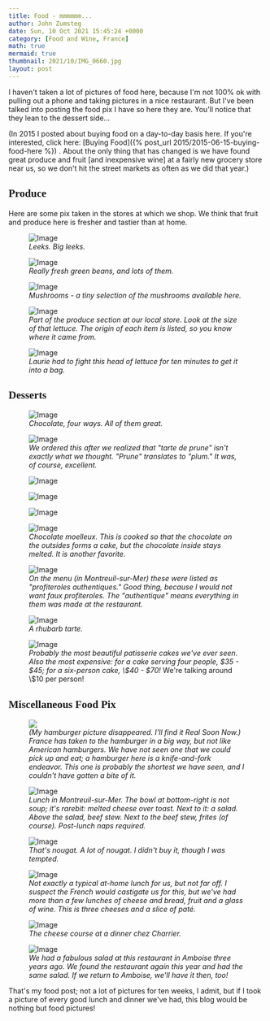 ```yaml
---
title: Food - mmmmmm...
author: John Zumsteg
date: Sun, 10 Oct 2021 15:45:24 +0000
category: [Food and Wine, France]
math: true
mermaid: true
thumbnail: 2021/10/IMG_0660.jpg
layout: post
---
```

I haven't taken a lot of pictures of food here, because I'm not 100% ok with pulling out a phone and taking pictures in a nice restaurant. But I've been talked into posting the food pix I have so here they are. You'll notice that they lean to the dessert side...

(In 2015 I posted about buying food on a day-to-day basis here. If you're interested, click here: [Buying Food]({% post_url 2015/2015-06-15-buying-food-here %}) . About the only thing that has changed is we have found great produce and fruit [and inexpensive wine] at a fairly new grocery store near us, so we don't hit the street markets as often as we did that year.)
<h2 style="font-family: verdana;">Produce</h2>
Here are some pix taken in the stores at which we shop. We think that fruit and produce here is fresher and tastier than at home.

<figure>
	<img class = "landscape" src="{{"/assets/images/2021/10/IMG_0639-2-1.jpg" | prepend: site.baseurl  }}" alt="Image" />
	<figcaption><em>Leeks. Big leeks.</em></figcaption>
</figure>



<figure class = "landscape">
	<img class = "landscape" src="{{"/assets/images/2021/10/IMG_0642.jpeg"  | prepend: site.baseurl  }}" alt="Image"/>
	<figcaption><em>Really fresh green beans, and lots of them.</em></figcaption>
</figure>



<figure class = "landscape">
	<img class = "landscape" src="{{"/assets/images/2021/10/IMG_0641-2.jpg" | prepend: site.baseurl  }}" alt="Image" />
	<figcaption><em>Mushrooms - a tiny selection of the mushrooms available here.</em></figcaption>
</figure>



<figure class = "landscape">
	<img class = "landscape" src="{{"/assets/images/2021/10/IMG_0640.jpg" | prepend: site.baseurl  }}" alt="Image" />
	<figcaption><em>Part of the produce section at our local store. Look at the size of that lettuce. The origin of each item is listed, so you know where it came from.</em></figcaption>
</figure>



<figure class = "landscape">
	<img class = "landscape" src="{{"/assets/images/2021/10/IMG_4462.jpeg" | prepend: site.baseurl  }}" alt="Image" />
	<figcaption><em>Laurie had to fight this head of lettuce for ten minutes to get it into a bag.</em></figcaption>
</figure>


<h2 style="font-family: verdana;">Desserts</h2>
<figure class = "landscape">
	<img class = "landscape" src="{{"/assets/images/2021/10/IMG_0673.jpg" | prepend: site.baseurl  }}" alt="Image" />
	<figcaption><em>Chocolate, four ways. All of them great.</em></figcaption>
</figure>



<figure class = "landscape">
	<img class = "landscape" src="{{"/assets/images/2021/10/IMG_0672.jpg" | prepend: site.baseurl  }}" alt="Image" />
	<figcaption><em>We ordered this after we realized that "tarte de prune" isn't exactly what we thought. "Prune" translates to "plum." It was, of course, excellent.</em></figcaption>
</figure>



<figure class = "landscape">
	<img class = "landscape" src="{{"/assets/images/2021/10/IMG_0663.jpg" | prepend: site.baseurl  }}" alt="Image" />
	<figcaption></figcaption>
</figure>

 <figure class = "landscape">
	<img class = "landscape" src="{{"/assets/images/2021/10/IMG_0662.jpg" | prepend: site.baseurl  }}" alt="Image" />
	<figcaption></figcaption>
</figure>

 <figure class = "landscape">
	<img class = "landscape" src="{{"/assets/images/2021/10/IMG_0661.jpg" | prepend: site.baseurl  }}" alt="Image" />
	<figcaption></figcaption>
</figure>



<figure class = "landscape">
	<img class = "landscape" src="{{"/assets/images/2021/10/IMG_0660.jpg" | prepend: site.baseurl  }}" alt="Image" />
	<figcaption><em>Chocolate moelleux. This is cooked so that the chocolate on the outsides forms a cake, but the chocolate inside stays melted. It is another favorite.</em></figcaption>
</figure>



<figure class = "landscape">
	<img class = "landscape" src="{{"/assets/images/2021/10/IMG_0649.jpg" | prepend: site.baseurl  }}" alt="Image" />
	<figcaption><em>On the menu (in Montreuil-sur-Mer) these were listed as "profiteroles authentiques." Good thing, because I would not want faux profiteroles. The "authentique" means everything in them was made at the restaurant.</em></figcaption>
</figure>



<figure>
	<img class = "portrait" src="{{"/assets/images/2021/10/IMG_0648.jpg" | prepend: site.baseurl  }}" alt="Image" />
	<figcaption><em>A rhubarb tarte.</em></figcaption>
</figure>



<figure class = "landscape">
	<img class = "landscape" src="{{"/assets/images/2021/10/IMG_0758.jpg" | prepend: site.baseurl  }}" alt="Image" />
	<figcaption><em>Probably the most beautiful patisserie cakes we've ever seen. Also the most expensive: for a cake serving four people, $35 - $45; for a six-person cake, \$40 - $70!</em> We're talking around \$10 per person!</figcaption>
</figure>


<h2 style="font-family: verdana;">Miscellaneous Food Pix</h2>
<figure class = "landscape">
	<img class = "landscape" src="{{site.url}}jpeg"/>
	<figcaption><em>(My hamburger picture disappeared. I'll find it Real Soon Now.) France has taken to the hamburger in a big way, but not like American hamburgers. We have not seen one that we could pick up and eat; a hamburger here is a knife-and-fork endeavor. This one is probably the shortest we have seen, and I couldn't have gotten a bite of it.</em></figcaption>
</figure>



<figure class = "landscape">
	<img class = "landscape" src="{{"/assets/images/2021/10/IMG_4505.jpg" | prepend: site.baseurl  }}" alt="Image" />
	<figcaption><em>Lunch in Montreuil-sur-Mer. The bowl at bottom-right is not soup; it's rarebit: melted cheese over toast. Next to it: a salad. Above the salad, beef stew. Next to the beef stew, frites (of course). Post-lunch naps required.</em></figcaption>
</figure>



<figure class = "landscape">
	<img class = "landscape" src="{{"/assets/images/2021/10/IMG_0668.jpg" | prepend: site.baseurl  }}" alt="Image" />
	<figcaption><em>That's nougat. A lot of nougat. I didn't buy it, though I was tempted.</em></figcaption>
</figure>



<figure>
	<img class = "portrait" src="{{"/assets/images/2021/10/IMG_0689.jpg" | prepend: site.baseurl  }}" alt="Image" />
	<figcaption><em>Not exactly a typical at-home lunch for us, but not far off. I suspect the French would castigate us for this, but we've had more than a few lunches of cheese and bread, fruit and a glass of wine. This is three cheeses and a slice of paté.</em></figcaption>
</figure>



<figure>
	<img class = "portrait" src="{{"/assets/images/2021/10/cheese.jpg" | prepend: site.baseurl  }}" alt="Image" />
	<figcaption><em>The cheese course at a dinner chez Charrier.</em></figcaption>
</figure>



<figure class = "landscape">
	<img class = "landscape" src="{{"/assets/images/2021/10/IMG_0697.jpg" | prepend: site.baseurl  }}" alt="Image" />
	<figcaption><em>We had a fabulous salad at this restaurant in Amboise three years ago. We found the restaurant again this year and had the same salad. If we return to Amboise, we'll have it then, too!</em></figcaption>
</figure>



That's my food post; not a lot of pictures for ten weeks, I admit, but if I took a picture of every good lunch and dinner we've had, this blog would be nothing but food pictures!
